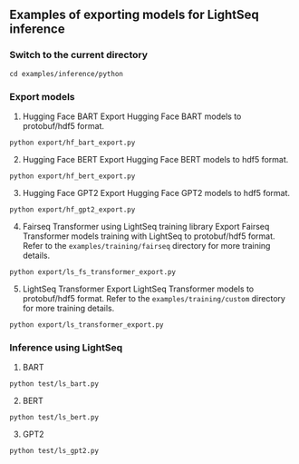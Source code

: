 ## Examples of exporting models for LightSeq inference

### Switch to the current directory
```shell
cd examples/inference/python
```

### Export models
1. Hugging Face BART
Export Hugging Face BART models to protobuf/hdf5 format.
```shell
python export/hf_bart_export.py
```
2. Hugging Face BERT
Export Hugging Face BERT models to hdf5 format.
```shell
python export/hf_bert_export.py
```
3. Hugging Face GPT2
Export Hugging Face GPT2 models to hdf5 format.
```shell
python export/hf_gpt2_export.py
```
4. Fairseq Transformer using LightSeq training library
Export Fairseq Transformer models training with LightSeq to protobuf/hdf5 format. Refer to the `examples/training/fairseq` directory for more training details.
```shell
python export/ls_fs_transformer_export.py
```
5. LightSeq Transformer
Export LightSeq Transformer models to protobuf/hdf5 format. Refer to the `examples/training/custom` directory for more training details.
```shell
python export/ls_transformer_export.py
```

### Inference using LightSeq
1. BART
```shell
python test/ls_bart.py
```
2. BERT
```shell
python test/ls_bert.py
```
3. GPT2
```shell
python test/ls_gpt2.py
```
